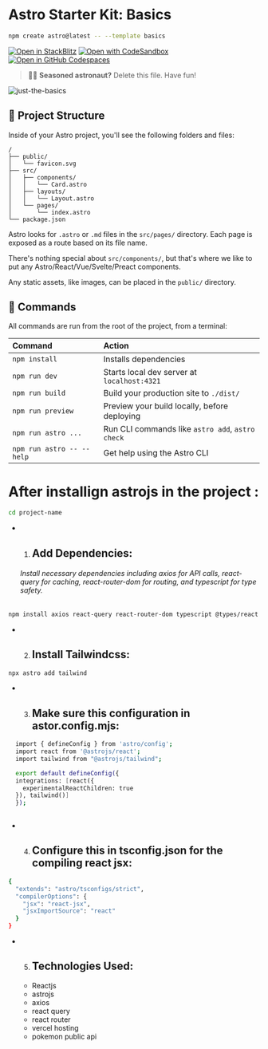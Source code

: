 # Astro Starter Kit: Basics

```sh
npm create astro@latest -- --template basics
```

[![Open in StackBlitz](https://res.cloudinary.com/diemdrcq6/image/upload/v1716899088/pokemon_vzzqpb.png)](https://stackblitz.com/github/withastro/astro/tree/latest/examples/basics)
[![Open with CodeSandbox](https://assets.codesandbox.io/github/button-edit-lime.svg)](https://codesandbox.io/p/sandbox/github/withastro/astro/tree/latest/examples/basics)
[![Open in GitHub Codespaces](https://github.com/codespaces/badge.svg)](https://codespaces.new/withastro/astro?devcontainer_path=.devcontainer/basics/devcontainer.json)

> 🧑‍🚀 **Seasoned astronaut?** Delete this file. Have fun!

![just-the-basics](https://github.com/withastro/astro/assets/2244813/a0a5533c-a856-4198-8470-2d67b1d7c554)

## 🚀 Project Structure

Inside of your Astro project, you'll see the following folders and files:

```text
/
├── public/
│   └── favicon.svg
├── src/
│   ├── components/
│   │   └── Card.astro
│   ├── layouts/
│   │   └── Layout.astro
│   └── pages/
│       └── index.astro
└── package.json
```

Astro looks for `.astro` or `.md` files in the `src/pages/` directory. Each page is exposed as a route based on its file name.

There's nothing special about `src/components/`, but that's where we like to put any Astro/React/Vue/Svelte/Preact components.

Any static assets, like images, can be placed in the `public/` directory.

## 🧞 Commands

All commands are run from the root of the project, from a terminal:

| Command                   | Action                                           |
| :------------------------ | :----------------------------------------------- |
| `npm install`             | Installs dependencies                            |
| `npm run dev`             | Starts local dev server at `localhost:4321`      |
| `npm run build`           | Build your production site to `./dist/`          |
| `npm run preview`         | Preview your build locally, before deploying     |
| `npm run astro ...`       | Run CLI commands like `astro add`, `astro check` |
| `npm run astro -- --help` | Get help using the Astro CLI                     |



# After installign astrojs in the project :
```sh
cd project-name
```
- 1. ## Add Dependencies:
   ###### Install necessary dependencies including axios for API calls, react-query for caching, react-router-dom for routing, and typescript for type safety.
```sh
npm install axios react-query react-router-dom typescript @types/react @types/react-dom @types/react-router-dom
```
- 2. ## Install Tailwindcss:
```sh
npx astro add tailwind
```
- 3. ## Make sure this configuration in astor.config.mjs:
```sh
  import { defineConfig } from 'astro/config';
  import react from '@astrojs/react';
  import tailwind from "@astrojs/tailwind";

  export default defineConfig({
  integrations: [react({
    experimentalReactChildren: true
  }), tailwind()]
  });
  
```
- 4. ## Configure this in tsconfig.json for the compiling react jsx:
```bash
{
  "extends": "astro/tsconfigs/strict",
  "compilerOptions": {
    "jsx": "react-jsx",
    "jsxImportSource": "react"
  }
}
```

- 5. ## Technologies Used:
    - Reactjs
    - astrojs
    - axios
    - react query
    - react router
    - vercel hosting
    - pokemon public api
